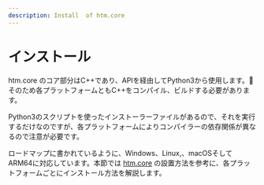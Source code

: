 ```yaml
---
description: Install  of htm.core
---
```


# インストール

htm.core のコア部分はC++であり、APIを経由してPython3から使用します。 そのため各プラットフォームともC++をコンパイル、ビルドする必要があります。

Python3のスクリプトを使ったインストーラーファイルがあるので、それを実行するだけなのですが、各プラットフォームによりコンパイラーの依存関係が異なるので注意が必要です。

ロードマップに書かれているように、Windows、Linux,、macOSそして ARM64に対応しています。本節では [htm.core](https://github.com/htm-community/htm.core) の設置方法を参考に、各プラットフォームごとにインストール方法を解説します。

